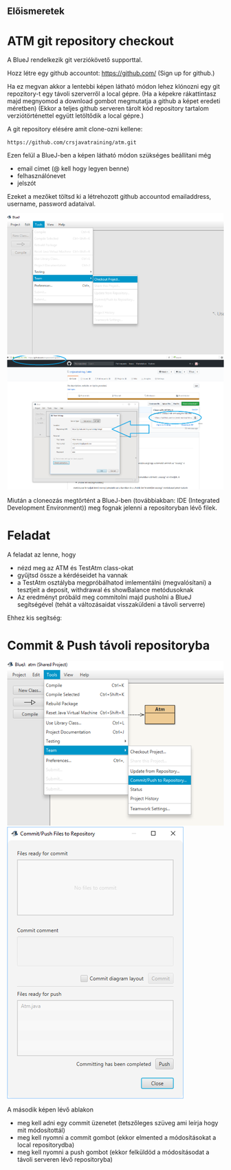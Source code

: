 Előismeretek
---

# ATM git repository checkout

A BlueJ rendelkezik git verziókövető supporttal.

Hozz létre egy github accountot:
https://github.com/
(Sign up for github.)


Ha ez megvan akkor a lentebbi képen látható módon lehez klónozni egy git repozitory-t egy távoli szerverről a local gépre.
(Ha a képekre rákattintasz majd megnyomod a download gombot megmutatja a github a képet eredeti méretben)
(Ekkor a teljes github serveren tárolt kód repository tartalom verziótörténettel együtt letöltődik a local gépre.)

A git repository elésére amit clone-ozni kellene:
~~~
https://github.com/crsjavatraining/atm.git
~~~

Ezen felül a BlueJ-ben a képen látható módon szükséges beállítani még 
- email címet (@ kell hogy legyen benne)
- felhasználónevet
- jelszót

Ezeket a mezőket töltsd ki a létrehozott github accountod emailaddress, username, password adataival.
  
![alt text](github0.png)
![alt text](github1.png)

Miután a cloneozás megtörtént a BlueJ-ben (továbbiakban: IDE (Integrated Development Environment)) meg fognak jelenni a repositoryban lévő filek.

# Feladat
A feladat az lenne, hogy 
- nézd meg az ATM és TestAtm class-okat
- gyűjtsd össze a kérdéseidet ha vannak
- a TestAtm osztályba megpróbálhatod imlementálni (megvalósítani) a tesztjeit a deposit, withdrawal és showBalance metódusoknak
- Az eredményt próbáld meg commitolni majd pusholni a BlueJ segítségével (tehát a változásaidat visszaküldeni a távoli serverre)

Ehhez kis segítség:

# Commit & Push távoli repositoryba

![alt text](github2.png)
![alt text](github3.png)

A második képen lévő ablakon
- meg kell adni egy commit üzenetet (tetszőleges szüveg ami leírja hogy mit módosítottál)
- meg kell nyomni a commit gombot (ekkor elmented a módosításokat a local repositorydba)
- meg kell nyomni a push gombot (ekkor felküldöd a módosításodat a távoli serveren lévő repositoryba)
